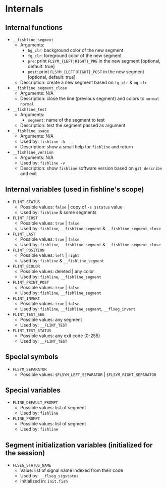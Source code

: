 # Internals
## Internal functions

- `__fishline_segment`
  - Arguments:
    - `bg_clr`: background color of the new segment
    - `fg_clr`: foreground color of the new segment
    - `pre`:    print `FLSYM_{LEFT|RIGHT}_PRE` in the new segment  [optional, default: true]
    - `post`:   print `FLSYM_{LEFT|RIGHT}_POST` in the new segment [optional, default: true]
  - Description: create a new segment based on `fg_clr` & `bg_clr`
- `__fishline_segment_close`
  - Arguments: N/A
  - Description: close the line (previous segment) and colors to `normal` `normal`
- `__fishline_test`
  - Arguments:
    - `segment`: name of the segment to test
  - Description: test the segment passed as argument
- `__fishline_usage`
  - Arguments: N/A
  - Used by: `fishline -h`
  - Description: show a small help for `fishline` and return
- `__fishline_version`
  - Arguments: N/A
  - Used by: `fishline -v`
  - Description: show `fishline` software version based on `git describe` and exit

## Internal variables (used in fishline's scope)

- `FLINT_STATUS`
  - Possible values: `false` | copy of `-s $status` value
  - Used by: `fishline` & some segments
- `FLINT_FIRST`
  - Possible values: `true` | `false`
  - Used by: `fishline`, `__fishline_segment` & `__fishline_segment_close`
- `FLINT_LAST`
  - Possible values: `true` | `false`
  - Used by: `fishline`, `__fishline_segment` & `__fishline_segment_close`
- `FLINT_POSITION`
  - Possible values: `left` | `right`
  - Used by: `fishline` & `__fishline_segment`
- `FLINT_BCOLOR`
  - Possible values: deleted | any color
  - Used by: `fishline`, `__fishline_segment`
- `FLINT_PRINT_POST`
  - Possible values: `true` | `false`
  - Used by: `fishline`, `__fishline_segment`
- `FLINT_INVERT`
  - Possible values: `true` | `false`
  - Used by: `fishline`, `__fishline_segment`, `__flseg_invert`
- `FLINT_TEST_SEG`
  - Possible values: any segment
  - Used by: `__FLINT_TEST`
- `FLINT_TEST_STATUS`
  - Possible values: any exit code (0-255)
  - Used by: `__FLINT_TEST`

## Special symbols

- `FLSYM_SEPARATOR`
  - Possible values: `$FLSYM_LEFT_SEPARATOR` | `$FLSYM_RIGHT_SEPARATOR`

## Special variables

- `FLINE_DEFAULT_PROMPT`
  - Possible values: list of segment
  - Used by: `fishline`
- `FLINE_PROMPT`
  - Possible values: list of segment
  - Used by: `fishline`

## Segment initialization variables (initialized for the session)

- `FLSEG_STATUS_NAME`
  - Value: list of signal name indexed from their code
  - Used by: `__flseg_sigstatus`
  - Initialized in: `init.fish`

